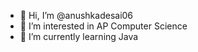 - 👋 Hi, I’m @anushkadesai06
- 👀 I’m interested in AP Computer Science
- 🌱 I’m currently learning Java

<!---
anushkadesai06/anushkadesai06 is a ✨ special ✨ repository because its `README.md` (this file) appears on your GitHub profile.
You can click the Preview link to take a look at your changes.
--->

